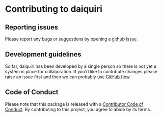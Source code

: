 # Contributing to daiquiri

## Reporting issues

Please report any bugs or suggestions by opening a [github issue](https://github.com/ropensci/daiquiri/issues).


## Development guidelines

So far, daiquiri has been developed by a single person so there is not yet a system in place for collaboration.
If you'd like to contribute changes please raise an issue first and then we can probably use [GitHub flow](https://guides.github.com/introduction/flow/).


## Code of Conduct

Please note that this package is released with a [Contributor Code of Conduct](https://ropensci.org/code-of-conduct/). 
By contributing to this project, you agree to abide by its terms.
